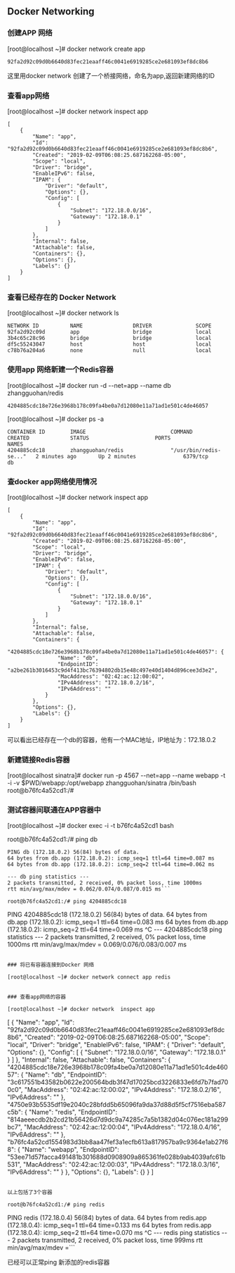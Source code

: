 ## Docker Networking

### 创建APP 网络

[root@localhost ~]# docker network  create app

```
92fa2d92c09d0b6640d83fec21eaaff46c0041e6919285ce2e681093ef8dc8b6
```

这里用docker network 创建了一个桥接网络，命名为app,返回新建网络的ID

### 查看app网络

[root@localhost ~]# docker network  inspect app

```
[
    {
        "Name": "app",
        "Id": "92fa2d92c09d0b6640d83fec21eaaff46c0041e6919285ce2e681093ef8dc8b6",
        "Created": "2019-02-09T06:08:25.687162268-05:00",
        "Scope": "local",
        "Driver": "bridge",
        "EnableIPv6": false,
        "IPAM": {
            "Driver": "default",
            "Options": {},
            "Config": [
                {
                    "Subnet": "172.18.0.0/16",
                    "Gateway": "172.18.0.1"
                }
            ]
        },
        "Internal": false,
        "Attachable": false,
        "Containers": {},
        "Options": {},
        "Labels": {}
    }
]
```

### 查看已经存在的 Docker Network 

[root@localhost ~]# docker network ls

```
NETWORK ID          NAME                DRIVER              SCOPE
92fa2d92c09d        app                 bridge              local
3b4c65c28c96        bridge              bridge              local
df5c55243047        host                host                local
c78b76a204a6        none                null                local
```


### 使用app 网络新建一个Redis容器
[root@localhost ~]# docker run -d --net=app --name db zhangguohan/redis

``` 
4204885cdc18e726e3968b178c09fa4be0a7d12080e11a71ad1e501c4de46057

```

[root@localhost ~]# docker ps -a

```
CONTAINER ID        IMAGE                           COMMAND                  CREATED             STATUS                     PORTS                     NAMES
4204885cdc18        zhangguohan/redis               "/usr/bin/redis-se..."   2 minutes ago       Up 2 minutes               6379/tcp                  db

```


### 查docker app网络使用情况
[root@localhost ~]# docker network  inspect app

```
[
    {
        "Name": "app",
        "Id": "92fa2d92c09d0b6640d83fec21eaaff46c0041e6919285ce2e681093ef8dc8b6",
        "Created": "2019-02-09T06:08:25.687162268-05:00",
        "Scope": "local",
        "Driver": "bridge",
        "EnableIPv6": false,
        "IPAM": {
            "Driver": "default",
            "Options": {},
            "Config": [
                {
                    "Subnet": "172.18.0.0/16",
                    "Gateway": "172.18.0.1"
                }
            ]
        },
        "Internal": false,
        "Attachable": false,
        "Containers": {
            "4204885cdc18e726e3968b178c09fa4be0a7d12080e11a71ad1e501c4de46057": {
                "Name": "db",
                "EndpointID": "a2be261b3016453c9d4f413bc76394802db15e48c497e40d1404d896cee3d3e2",
                "MacAddress": "02:42:ac:12:00:02",
                "IPv4Address": "172.18.0.2/16",
                "IPv6Address": ""
            }
        },
        "Options": {},
        "Labels": {}
    }
]
```

可以看出已经存在一个db的容器，他有一个MAC地址，IP地址为：172.18.0.2



### 新建链接Redis容器

[root@localhost sinatra]# docker run -p 4567 --net=app --name webapp -t -i -v $PWD/webapp:/opt/webapp zhangguohan/sinatra  /bin/bash
root@b76fc4a52cd1:/#

### 测试容器间联通在APP容器中

[root@localhost ~]#  docker exec -i -t b76fc4a52cd1 bash

root@b76fc4a52cd1:/# ping db

```
PING db (172.18.0.2) 56(84) bytes of data.
64 bytes from db.app (172.18.0.2): icmp_seq=1 ttl=64 time=0.087 ms
64 bytes from db.app (172.18.0.2): icmp_seq=2 ttl=64 time=0.062 ms

--- db ping statistics ---
2 packets transmitted, 2 received, 0% packet loss, time 1000ms
rtt min/avg/max/mdev = 0.062/0.074/0.087/0.015 ms```

root@b76fc4a52cd1:/# ping 4204885cdc18

```
PING 4204885cdc18 (172.18.0.2) 56(84) bytes of data.
64 bytes from db.app (172.18.0.2): icmp_seq=1 ttl=64 time=0.083 ms
64 bytes from db.app (172.18.0.2): icmp_seq=2 ttl=64 time=0.069 ms
^C
--- 4204885cdc18 ping statistics ---
2 packets transmitted, 2 received, 0% packet loss, time 1000ms
rtt min/avg/max/mdev = 0.069/0.076/0.083/0.007 ms

```

### 将已有容器连接到Docker 网络

[root@localhost ~]# docker network connect app redis 


### 查看app网络的容器

[root@localhost ~]# docker network  inspect app

```
[
    {
        "Name": "app",
        "Id": "92fa2d92c09d0b6640d83fec21eaaff46c0041e6919285ce2e681093ef8dc8b6",
        "Created": "2019-02-09T06:08:25.687162268-05:00",
        "Scope": "local",
        "Driver": "bridge",
        "EnableIPv6": false,
        "IPAM": {
            "Driver": "default",
            "Options": {},
            "Config": [
                {
                    "Subnet": "172.18.0.0/16",
                    "Gateway": "172.18.0.1"
                }
            ]
        },
        "Internal": false,
        "Attachable": false,
        "Containers": {
            "4204885cdc18e726e3968b178c09fa4be0a7d12080e11a71ad1e501c4de46057": {
                "Name": "db",
                "EndpointID": "3c617551b43582b0622e200564bdb3f47d17025bcd3226833e6fd7b7fad700c0",
                "MacAddress": "02:42:ac:12:00:02",
                "IPv4Address": "172.18.0.2/16",
                "IPv6Address": ""
            },
            "4750e93b5535df19e2040c28bfdd5b65096fa9da37d88d5f5cf7516eba587c5b": {
                "Name": "redis",
                "EndpointID": "814aeeecdb2b2cd21b56426d7d9dc9a74285c7a5b1382d04c076ec181a299bc7",
                "MacAddress": "02:42:ac:12:00:04",
                "IPv4Address": "172.18.0.4/16",
                "IPv6Address": ""
            },
            "b76fc4a52cd1554983d3bb8aa47fef3a1ecfb613a817957ba9c9364e1ab27f68": {
                "Name": "webapp",
                "EndpointID": "53ee71d57facca491481b301688d0908909a865361fe028b9ab4039afc61b531",
                "MacAddress": "02:42:ac:12:00:03",
                "IPv4Address": "172.18.0.3/16",
                "IPv6Address": ""
            }
        },
        "Options": {},
        "Labels": {}
    }
]

```

以上包括了3个容器
 
root@b76fc4a52cd1:/# ping redis

```
PING redis (172.18.0.4) 56(84) bytes of data.
64 bytes from redis.app (172.18.0.4): icmp_seq=1 ttl=64 time=0.133 ms
64 bytes from redis.app (172.18.0.4): icmp_seq=2 ttl=64 time=0.070 ms
^C
--- redis ping statistics ---
2 packets transmitted, 2 received, 0% packet loss, time 999ms
rtt min/avg/max/mdev =```

已经可以正常ping 新添加的redis容器




 
